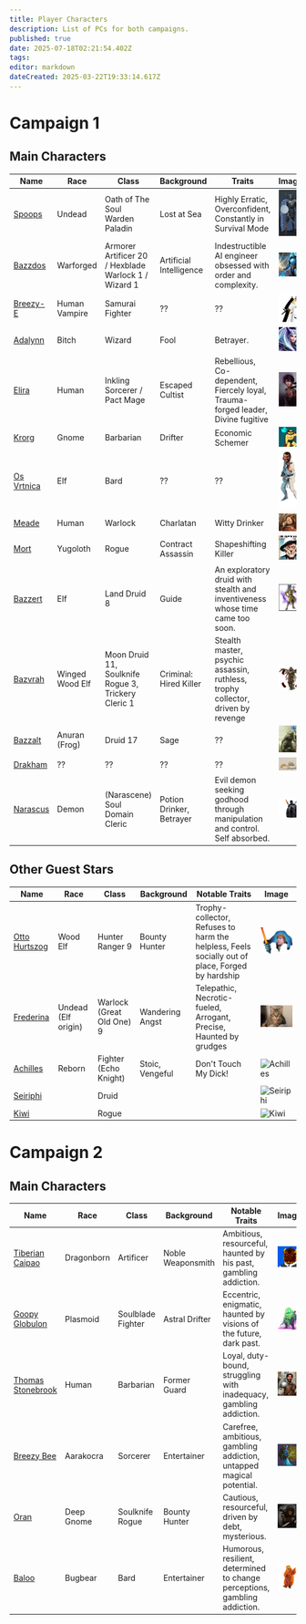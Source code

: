 ```yaml
---
title: Player Characters
description: List of PCs for both campaigns.
published: true
date: 2025-07-18T02:21:54.402Z
tags: 
editor: markdown
dateCreated: 2025-03-22T19:33:14.617Z
---
```


# **Campaign 1**  

## Main Characters
| Name                             | Race | Class | Background | Traits | Image |
|----------------------------------|------|-------|------------|--------|-------|
| [Spoops](/characters/spoops)     | Undead   | Oath of The Soul Warden Paladin    | Lost at Sea         | Highly Erratic, Overconfident, Constantly in Survival Mode     | <img src="/characters/spoops.webp" class="img-fluid" style="max-height: 100px;" alt="Spoops"> |
| [Bazzdos](/characters/bazzdos)   | Warforged   | Armorer Artificer 20 / Hexblade Warlock 1 / Wizard 1  | Artificial Intelligence | Indestructible AI engineer obsessed with order and complexity.     | <img src="/characters/bazzdos.webp" class="img-fluid" style="max-height: 100px;" alt="Bazzdos"> |
| [Breezy-E](/characters/breezy)   | Human Vampire   | Samurai Fighter    | ??         | ??     | <img src="/characters/breezy/breezy.webp" class="img-fluid" style="max-height: 100px;" alt="Breezy-e"> |
| [Adalynn](/characters/adalynn)   | Bitch   | Wizard    | Fool | Betrayer.     | <img src="/characters/adalynn.webp" class="img-fluid" style="max-height: 100px;" alt="Adalynn"> |
| [Elira](/characters/elira)       | Human | Inkling Sorcerer / Pact Mage     | Escaped Cultist        | Rebellious, Co-dependent, Fiercely loyal, Trauma-forged leader, Divine fugitive            | <img src="/characters/other/elira_v1.jpg" class="img-fluid" style="max-height: 100px;" alt="Elira"> |
| [Krorg](/characters/krorg)       | Gnome   | Barbarian    | Drifter         | Economic Schemer     | <img src="/characters/krorg/krorg.png" class="img-fluid" style="max-height: 100px;" alt="Krorg"> |
| [Os Vrtnica](/characters/os)     | Elf   | Bard    | ??         | ??     | <img src="/characters/os.webp" class="img-fluid" style="max-height: 100px;" alt="Os"> |
| [Meade](/characters/meade)       | Human   | Warlock    | Charlatan         | Witty Drinker     | <img src="/characters/other/meade.webp" class="img-fluid" style="max-height: 100px;" alt="Meade"> |
| [Mort](/characters/mort)         | Yugoloth   | Rogue    | Contract Assassin         | Shapeshifting Killer     | <img src="/characters/mort/m.webp" class="img-fluid" style="max-height: 100px;" alt="Mort"> |
| [Bazzert](/characters/bazzert)   | Elf   | Land Druid 8    | Guide | An exploratory druid with stealth and inventiveness whose time came too soon. | <img src="/characters/bazzert/bazzert.webp" class="img-fluid" style="max-height: 100px;" alt="Bazzert"> |
| [Bazvrah](/characters/Bazvrah) 	 | Winged Wood Elf | Moon Druid 11, Soulknife Rogue 3, Trickery Cleric 1     | Criminal: Hired Killer | Stealth master, psychic assassin, ruthless, trophy collector, driven by revenge     | <img src="/characters/bazzert/bazvrah.webp" class="img-fluid" style="max-height: 100px;" alt="Bazvrah"> |
| [Bazzalt](/characters/Bazzalt)   | Anuran (Frog)   | Druid 17    | Sage         | ??     | <img src="/characters/bazzert/bazzalt.webp" class="img-fluid" style="max-height: 100px;" alt="Bazzalt"> |
| [Drakham](/characters/drakham)   | ??   | ??    | ??         | ??     | <img src="/characters/adalynn/drakham.png" class="img-fluid" style="max-height: 100px;" alt="Drakham"> |
| [Narascus](/characters/Narascus) | Demon   | (Narascene) Soul Domain Cleric    | Potion Drinker, Betrayer | Evil demon seeking godhood through manipulation and control. Self absorbed.     | <img src="/characters/adalynn/narascus.png" class="img-fluid" style="max-height: 100px;" alt="Narascus"> |

## **Other Guest Stars**
| Name                                               | Race       | Class             | Background        | Notable Traits                                     |    Image |
|----------------------------------------------------|------------|-------------------|-------------------|-----------------------------------------------------|----------|
| [Otto Hurtszog](/characters/Otto-Hurtszog) | Wood Elf | Hunter Ranger 9 | Bounty Hunter | Trophy-collector, Refuses to harm the helpless, Feels socially out of place, Forged by hardship | <img src="/characters/other/otto.png" class="img-fluid" style="max-height: 100px;" alt="Otto Hurtszog"> |
| [Frederina](/characters/Frederina) | Undead (Elf origin) | Warlock (Great Old One) 9 | Wandering Angst | Telepathic, Necrotic-fueled, Arrogant, Precise, Haunted by grudges | <img src="/characters/other/federina.jpg" class="img-fluid" style="max-height: 100px;" alt="Federina"> |
| [Achilles](/characters/Achilles) | Reborn | Fighter (Echo Knight) | Stoic, Vengeful | Don't Touch My Dick! | <img src="/characters/other/achilles.webp" class="img-fluid" style="max-height: 100px;" alt="Achilles"> |
| [Seiriphi](/characters/Seiriphi) | | Druid |  |  | <img src="/characters/other/seiriphi.webp" class="img-fluid" style="max-height: 100px;" alt="Seiriphi"> |
| [Kiwi](/characters/Kiwi)     | | Rogue |  |  | <img src="/characters/other/kiwi.webp" class="img-fluid" style="max-height: 100px;" alt="Kiwi"> | 


# **Campaign 2**  

## Main Characters
| Name                                               | Race       | Class             | Background        | Notable Traits                                      |    Image |
|----------------------------------------------------|------------|-------------------|-------------------|-----------------------------------------------------|----------|
| [Tiberian Caipao](/characters/tiberian-caipao) 		 | Dragonborn | Artificer         | Noble Weaponsmith | Ambitious, resourceful, haunted by his past, gambling addiction. | <img src="/characters/tilmur_rasqull.avatar.webp" class="img-fluid" style="max-height: 100px;" alt="Tiberian Caipao"> |
| [Goopy Globulon](/characters/goopy-globulon) 	 		 | Plasmoid   | Soulblade Fighter | Astral Drifter    | Eccentric, enigmatic, haunted by visions of the future, dark past. | <img src="/characters/goopy_globulon.avatar.webp" class="img-fluid" style="max-height: 100px;" alt="Goopy Globulon"> |
| [Thomas Stonebrook](/characters/thomas-stonebrook) | Human      | Barbarian         | Former Guard      | Loyal, duty-bound, struggling with inadequacy, gambling addiction. | <img src="/characters/tomas_stonebrook.avatar.webp" class="img-fluid" style="max-height: 100px;" alt="Thomas Stonebrook"> |
| [Breezy Bee](/characters/breezy-bee)        			 | Aarakocra  | Sorcerer          | Entertainer       | Carefree, ambitious, gambling addiction, untapped magical potential. | <img src="/characters/breezy_b.avatar.webp" class="img-fluid" style="max-height: 100px;" alt="Breezy Bee"> | 
| [Oran](/characters/oran)                  				 | Deep Gnome | Soulknife Rogue   | Bounty Hunter     | Cautious, resourceful, driven by debt, mysterious. | <img src="/characters/oran_dusktea.avatar.webp" class="img-fluid" style="max-height: 100px;" alt="Oran"> |
| [Baloo](/characters/baloo)                				 | Bugbear    | Bard              | Entertainer       | Humorous, resilient, determined to change perceptions, gambling addiction. | <img src="/characters/baloo.avatar.webp" class="img-fluid" style="max-height: 100px;" alt="Baloo"> |
